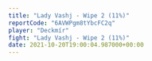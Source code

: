 ```yaml
---
title: "Lady Vashj - Wipe 2 (11%)"
reportCode: "6AVWPgm8tYbcFC2q"
player: "Deckmír"
fight: "Lady Vashj - Wipe 2 (11%)"
date: 2021-10-20T19:00:04.987000+00:00
---
```

